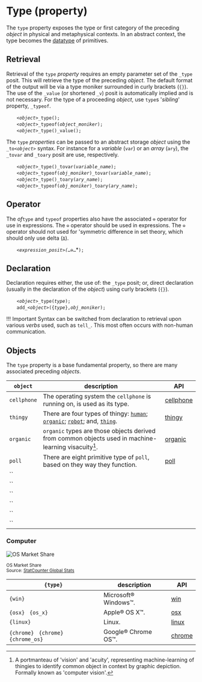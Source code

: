 # Type (property)
The `type` property exposes the type or first category of the preceding *object* in physical and metaphysical contexts. In an abstract context, the type becomes the [datatype](../../abstract/dt/datatype.md) of primitives.

## Retrieval
Retrieval of the `type` *property* requires an empty parameter set of the `_type` posit. This will retrieve the type of the preceding *object*. The default format of the output will be via a type moniker surrounded in curly brackets (`{}`). The use of the `_value` (or shortened `_v`) posit is automatically implied and is not necessary. For the type of a proceeding *object*, use `type`s '*sibling*' property, `_typeof`. 

&nbsp;&nbsp;&nbsp;&nbsp;&nbsp;&nbsp; *`<object>`*`_type();`<br>
&nbsp;&nbsp;&nbsp;&nbsp;&nbsp;&nbsp; *`<object>`*`_typeof(`*`object_moniker`*`);`<br>
&nbsp;&nbsp;&nbsp;&nbsp;&nbsp;&nbsp; *`<object>`*`_type()_value();`

The `type` *properties* can be passed to an abstract storage *object* using the `_to`*`<object>`* syntax.  For instance for a *variable* (`var`) or an *array* (`ary`), the `_tovar` and `_toary` posit are use, respectively.

&nbsp;&nbsp;&nbsp;&nbsp;&nbsp;&nbsp; *`<object>`*`_type()_tovar(`*`variable_name`*`);`<br>
&nbsp;&nbsp;&nbsp;&nbsp;&nbsp;&nbsp; *`<object>`*`_typeof(`*`obj_moniker`*`)_tovar(`*`variable_name`*`);`<br>
&nbsp;&nbsp;&nbsp;&nbsp;&nbsp;&nbsp; *`<object>`*`_type()_toary(`*`ary_name`*`);`<br>
&nbsp;&nbsp;&nbsp;&nbsp;&nbsp;&nbsp; *`<object>`*`_typeof(`*`obj_moniker`*`)_toary(`*`ary_name`*`);`<br>

## Operator
The *of*`type` and `typeof` properties also have the associated `⊖` operator for use in expressions. The `⊖` operator should be used in expressions. The `⊖` operator should not used for 'symmetric difference in set theory, which should only use delta (`Δ`).

&nbsp;&nbsp;&nbsp;&nbsp;&nbsp;&nbsp; *`<expression_posit>(`*`…⊖…`*`);`

## Declaration
Declaration requires either, the use of: the `_type` posit; or, direct declaration (usually in the declaration of the *object*) using curly brackets (`{}`).

&nbsp;&nbsp;&nbsp;&nbsp;&nbsp;&nbsp; *`<object>`*`_type(`*`type`*`);`<br>
&nbsp;&nbsp;&nbsp;&nbsp;&nbsp;&nbsp; `add_`*`<object>`*`({`*`type`*`},`*`obj_moniker`*`);`

!!! Important
    Syntax can be switched from declaration to retrieval upon various *verbs* used, such as `tell_`.  This most often occurs with non-human communication.

## Objects
The `type` property is a base fundamental property, so there are many associated preceding *objects*.

| `object` | description | API |
| --- | --- | --- |
| <a name="cellphone"></a> `cellphone` | The operating system the `cellphone` is running on, is used as its type. | [cellphone](../../physic/obj/cellphone.md#types) |
| <a name="thingy"></a> `thingy` | There are four types of thingy: [`human`](../../physic/obj/human.md); [`organic`](../../physic/obj/organic.md); [`robot`](../../physic/obj/robot.md); and, [`thing`](../../physic/obj/thing.md). | [thingy](../../physic/obj/thingy.md#types) |
| <a name="organic"></a> `organic` | `organic` types are those objects derived from common objects used in machine-learning visacuity[^visacuity]. | [organic](../../physic/obj/organic.md#types) |
| <a name="poll"></a> `poll` | There are eight primitive type of `poll`, based on they way they function. | [poll](../obj/poll.md#type) |
| <a name=""></a> `` |  | [](#type) |
| <a name=""></a> `` |  | [](#type) |
| <a name=""></a> `` |  | [](#type) |
| <a name=""></a> `` |  | [](#type) |
| <a name=""></a> `` |  | [](#type) |
| <a name=""></a> `` |  | [](#type) |

<a name="computer"></a>
### Computer



![OS Market Share](/_img/StatCounter-os_combined-ww-monthly-202101-202112.png)

<sub>OS Market Share<br>Source: [StatCounter Global Stats](https://gs.statcounter.com/os-market-share/desktop/worldwide/2021)</sub>

| `{type}` | description | API |
| --- | --- | --- |
| <a name="win"></a>  `{win}` | Microsoft&reg; Windows&#8482;. | [win](#type) |
| <a name="android"></a> `{osx}` &nbsp; `{os_x}` | Apple&reg; OS X&#8482;. | [osx](#type) |
| <a name="linux"></a> `{linux}` | Linux.  | [linux](#type) |
| <a name=""></a> `{chrome}` &nbsp; `{chrome}` &nbsp; `{chrome_os}` | Google&reg; Chrome OS&#8482;. | [chrome](#type) |

[^visacuity]: A portmanteau of 'vision' and 'acuity', representing machine-learning of thingies to identify common object in context by graphic depiction.  Formally known as 'computer vision'.
